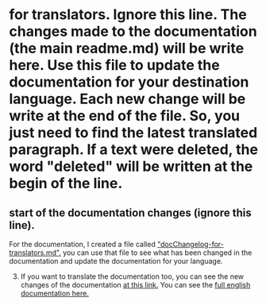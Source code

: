 # for translators. Ignore this line. The changes made to the documentation (the main readme.md) will be write here. Use this file to update the documentation for your destination language. Each new change will be write at the end of the file. So, you just need to find the latest translated paragraph. If a text were deleted, the word "deleted" will be written at the begin of the line.

## start of the documentation changes (ignore this line).

For the documentation, I created a file called ["docChangelog-for-translators.md".](https://raw.githubusercontent.com/davidacm/NVDA-IBMTTS-Driver/master/docChangelog-for-translators.md)
you can use that file to see what has been changed in the documentation and update the documentation for your language.

3. If you want to translate the documentation too, you can see the new changes of the documentation
[at this link.](https://raw.githubusercontent.com/davidacm/NVDA-IBMTTS-Driver/master/docChangelog-for-translators.md) You can see the [full english documentation here.](https://raw.githubusercontent.com/davidacm/NVDA-IBMTTS-Driver/master/readme.md)
